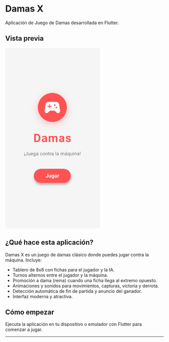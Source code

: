 # Damas X

Aplicación de Juego de Damas desarrollada en Flutter.


## Vista previa

![Captura del Juego de Damas](assets/screenshot.png)

## ¿Qué hace esta aplicación?

Damas X es un juego de damas clásico donde puedes jugar contra la máquina. Incluye:

- Tablero de 8x8 con fichas para el jugador y la IA.
- Turnos alternos entre el jugador y la máquina.
- Promoción a dama (reina) cuando una ficha llega al extremo opuesto.
- Animaciones y sonidos para movimientos, capturas, victoria y derrota.
- Detección automática de fin de partida y anuncio del ganador.
- Interfaz moderna y atractiva.

## Cómo empezar

Ejecuta la aplicación en tu dispositivo o emulador con Flutter para comenzar a jugar.

---